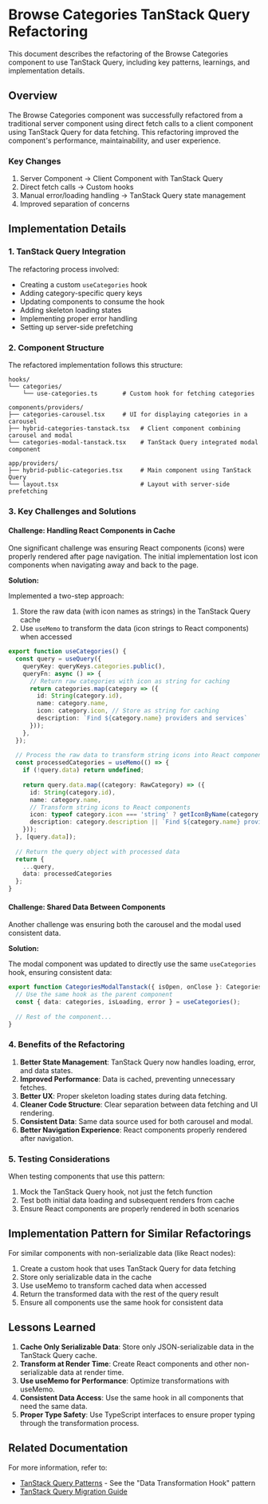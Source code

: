 # Browse Categories TanStack Query Refactoring

This document describes the refactoring of the Browse Categories component to use TanStack Query, including key patterns, learnings, and implementation details.

## Overview

The Browse Categories component was successfully refactored from a traditional server component using direct fetch calls to a client component using TanStack Query for data fetching. This refactoring improved the component's performance, maintainability, and user experience.

### Key Changes

1. Server Component → Client Component with TanStack Query
2. Direct fetch calls → Custom hooks
3. Manual error/loading handling → TanStack Query state management
4. Improved separation of concerns

## Implementation Details

### 1. TanStack Query Integration

The refactoring process involved:

- Creating a custom `useCategories` hook
- Adding category-specific query keys
- Updating components to consume the hook
- Adding skeleton loading states
- Implementing proper error handling
- Setting up server-side prefetching

### 2. Component Structure

The refactored implementation follows this structure:

```
hooks/
└── categories/
    └── use-categories.ts       # Custom hook for fetching categories

components/providers/
├── categories-carousel.tsx     # UI for displaying categories in a carousel
├── hybrid-categories-tanstack.tsx   # Client component combining carousel and modal
└── categories-modal-tanstack.tsx    # TanStack Query integrated modal component

app/providers/
├── hybrid-public-categories.tsx     # Main component using TanStack Query
└── layout.tsx                       # Layout with server-side prefetching
```

### 3. Key Challenges and Solutions

#### Challenge: Handling React Components in Cache

One significant challenge was ensuring React components (icons) were properly rendered after page navigation. The initial implementation lost icon components when navigating away and back to the page.

**Solution:**

Implemented a two-step approach:
1. Store the raw data (with icon names as strings) in the TanStack Query cache
2. Use `useMemo` to transform the data (icon strings to React components) when accessed

```typescript
export function useCategories() {
  const query = useQuery({
    queryKey: queryKeys.categories.public(),
    queryFn: async () => {
      // Return raw categories with icon as string for caching
      return categories.map(category => ({
        id: String(category.id),
        name: category.name,
        icon: category.icon, // Store as string for caching
        description: `Find ${category.name} providers and services`
      }));
    },
  });
  
  // Process the raw data to transform string icons into React components
  const processedCategories = useMemo(() => {
    if (!query.data) return undefined;
    
    return query.data.map((category: RawCategory) => ({
      id: String(category.id),
      name: category.name,
      // Transform string icons to React components
      icon: typeof category.icon === 'string' ? getIconByName(category.icon) : category.icon,
      description: category.description || `Find ${category.name} providers and services`
    }));
  }, [query.data]);
  
  // Return the query object with processed data
  return {
    ...query,
    data: processedCategories
  };
}
```

#### Challenge: Shared Data Between Components

Another challenge was ensuring both the carousel and the modal used consistent data.

**Solution:**

The modal component was updated to directly use the same `useCategories` hook, ensuring consistent data:

```typescript
export function CategoriesModalTanstack({ isOpen, onClose }: CategoriesModalTanstackProps) {
  // Use the same hook as the parent component
  const { data: categories, isLoading, error } = useCategories();
  
  // Rest of the component...
}
```

### 4. Benefits of the Refactoring

1. **Better State Management**: TanStack Query now handles loading, error, and data states.
2. **Improved Performance**: Data is cached, preventing unnecessary fetches.
3. **Better UX**: Proper skeleton loading states during data fetching.
4. **Cleaner Code Structure**: Clear separation between data fetching and UI rendering.
5. **Consistent Data**: Same data source used for both carousel and modal.
6. **Better Navigation Experience**: React components properly rendered after navigation.

### 5. Testing Considerations

When testing components that use this pattern:

1. Mock the TanStack Query hook, not just the fetch function
2. Test both initial data loading and subsequent renders from cache
3. Ensure React components are properly rendered in both scenarios

## Implementation Pattern for Similar Refactorings

For similar components with non-serializable data (like React nodes):

1. Create a custom hook that uses TanStack Query for data fetching
2. Store only serializable data in the cache
3. Use useMemo to transform cached data when accessed
4. Return the transformed data with the rest of the query result
5. Ensure all components use the same hook for consistent data

## Lessons Learned

1. **Cache Only Serializable Data**: Store only JSON-serializable data in the TanStack Query cache.
2. **Transform at Render Time**: Create React components and other non-serializable data at render time.
3. **Use useMemo for Performance**: Optimize transformations with useMemo.
4. **Consistent Data Access**: Use the same hook in all components that need the same data.
5. **Proper Type Safety**: Use TypeScript interfaces to ensure proper typing through the transformation process.

## Related Documentation

For more information, refer to:
- [TanStack Query Patterns](../tanstack-query-patterns.md) - See the "Data Transformation Hook" pattern
- [TanStack Query Migration Guide](../tanstack-query-migration-guide.md)
